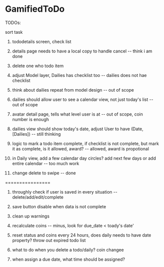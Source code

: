 # GamifiedToDo

TODOs:

sort task

1. tododetails screen, check list 
3. details page needs to have a local copy to handle cancel  -- think i am done

2. delete one who todo item 

1. adjust Model layer, Dailies has checklist too   --  dailies does not hae checklist
4. think about dailies repeat from model design -- out of scope
5. dailies should allow user to see a calendar view,   not just today's list  -- out of scope
6. avatar detail page,  tells what level user is at  -- out of scope,  coin number is enough

8. dailies view should show today's date,  adjust User to have (Date, [Dailies]) -- still thinking

3. logic to mark a todo item complete,  if checklist is not complete, but mark it as complete, is it allowed, award?
  -- allowed,  award is propotional

4. in Daily view,  add a few calendar day circles?   add next few days or add entire calendar  -- too much work
5. change delete to swipe -- done

================

1. throughly check if user is saved in every situation -- delete/add/edit/complete
3. save button disable when data is not complete
6. clean up warnings

4. recalculate coins -- minus, look for due_date < toady's date'
2. reset status and coins every 24 hours, does daily needs to have date property? throw out expired todo list
7. what to do when you delete a todo/daily?   coin changee
8. when assign a due date,  what time should be assigned?
